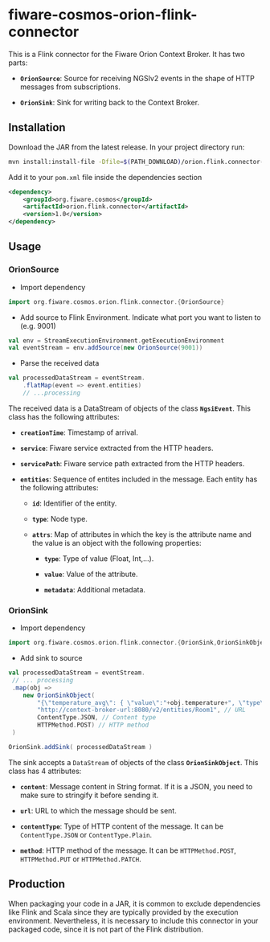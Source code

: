 # fiware-cosmos-orion-flink-connector

This is a Flink connector for the Fiware Orion Context Broker.
It has two parts:

* **`OrionSource`**: Source for receiving NGSIv2 events in the shape of HTTP messages from subscriptions.

* **`OrionSink`**: Sink for writing back to the Context Broker.

## Installation

Download the JAR from the latest release.
In your project directory run:
```bash
mvn install:install-file -Dfile=$(PATH_DOWNLOAD)/orion.flink.connector-1.0.jar -DgroupId=org.fiware.cosmos -DartifactId=orion.flink.connector -Dversion=1.0 -Dpackaging=jar
```

Add it to your `pom.xml` file inside the dependencies section
```xml
<dependency>
    <groupId>org.fiware.cosmos</groupId>
    <artifactId>orion.flink.connector</artifactId>
    <version>1.0</version>
</dependency>
```

## Usage
### OrionSource

* Import dependency
```scala
import org.fiware.cosmos.orion.flink.connector.{OrionSource}
```
* Add source to Flink Environment. Indicate what port you want to listen to (e.g. 9001)
```scala
val env = StreamExecutionEnvironment.getExecutionEnvironment
val eventStream = env.addSource(new OrionSource(9001))
```
* Parse the received data

```scala
val processedDataStream = eventStream.
    .flatMap(event => event.entities)
    // ...processing
```

The received data is a DataStream of objects of the class **`NgsiEvent`**. This class has the following attributes:

* **`creationTime`**: Timestamp of arrival.

* **`service`**: Fiware service extracted from the HTTP headers.

* **`servicePath`**: Fiware service path extracted from the HTTP headers.

* **`entities`**: Sequence of entites included in the message. Each entity has the following attributes:

  * **`id`**: Identifier of the entity.

  * **`type`**: Node type.

  * **`attrs`**: Map of attributes in which the key is the attribute name and the value is an object with the following properties:

    * **`type`**: Type of value (Float, Int,...).

    * **`value`**: Value of the attribute.

    * **`metadata`**: Additional metadata.


### OrionSink
* Import dependency
```scala
import org.fiware.cosmos.orion.flink.connector.{OrionSink,OrionSinkObject,ContentType,HTTPMethod}
```
* Add sink to source
```scala
val processedDataStream = eventStream.
 // ... processing
 .map(obj =>
    new OrionSinkObject(
        "{\"temperature_avg\": { \"value\":"+obj.temperature+", \"type\": \"Float\"}}", // Stringified JSON message
        "http://context-broker-url:8080/v2/entities/Room1", // URL
        ContentType.JSON, // Content type
        HTTPMethod.POST) // HTTP method
 )

OrionSink.addSink( processedDataStream )
```

The sink accepts a `DataStream` of objects of the class **`OrionSinkObject`**. This class has 4 attributes:

- **`content`**: Message content in String format. If it is a JSON, you need to make sure to stringify it before sending it.

- **`url`**: URL to which the message should be sent.

- **`contentType`**: Type of HTTP content of the message. It can be `ContentType.JSON` or `ContentType.Plain`.

- **`method`**: HTTP method of the message. It can be `HTTPMethod.POST`, `HTTPMethod.PUT` or `HTTPMethod.PATCH`.

## Production

When packaging your code in a JAR, it is common to exclude dependencies like Flink and Scala since they are typically provided by the execution environment. Nevertheless, it is necessary to include this connector in your packaged code, since it is not part of the Flink distribution.
